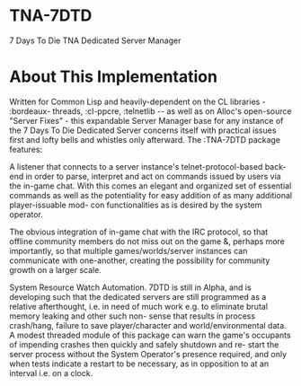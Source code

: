 # TNA-7DTD
7 Days To Die TNA Dedicated Server Manager

# About This Implementation
Written for Common Lisp and heavily-dependent on the CL libraries - :bordeaux-
threads, :cl-ppcre, :telnetlib -- as well as on Alloc's open-source "Server
Fixes" - this expandable Server Manager base for any instance of the 7 Days To Die Dedicated Server concerns itself with practical issues first and lofty
bells and whistles only afterward. The :TNA-7DTD package features:

A listener that connects to a server instance's telnet-protocol-based back-end in order to parse, interpret and act on commands issued by users via the in-game chat. With this comes an elegant and organized set of essential commands as well
as the potentiality for easy addition of as many additional player-issuable mod-
con functionalities as is desired by the system operator.

The obvious integration of in-game chat with the IRC protocol, so that offline
community members do not miss out on the game &, perhaps more importantly, so
that multiple games/worlds/server instances can communicate with one-another,
creating the possibility for community growth on a larger scale.

System Resource Watch Automation. 7DTD is still in Alpha, and is developing such
that the dedicated servers are still programmed as a relative afterthought, i.e.
in need of much work e.g. to eliminate brutal memory leaking and other such non-
sense that results in process crash/hang, failure to save player/character and
world/environmental data. A modest threaded module of this package can warn the
game's occupants of impending crashes then quickly and safely shutdown and re-
start the server process without the System Operator's presence required, and
only when tests indicate a restart to be necessary, as in opposition to at an
interval i.e. on a clock.